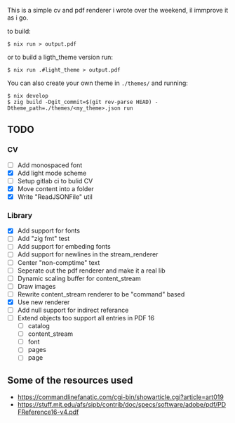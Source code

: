 This is a simple cv and pdf renderer i wrote over the weekend, il immprove it as i go.

to build:
```
$ nix run > output.pdf
```
or to build a ligth_theme version run:
```
$ nix run .#light_theme > output.pdf
```
You can also create your own theme in `./themes/` and running:
```
$ nix develop
$ zig build -Dgit_commit=$(git rev-parse HEAD) -Dtheme_path=./themes/<my_theme>.json run
```

## TODO
### CV
 - [ ] Add monospaced font
 - [X] Add light mode scheme
 - [ ] Setup gitlab ci to bulid CV
 - [X] Move content into a folder
 - [X] Write "ReadJSONFile" util
### Library
 - [X] Add support for fonts
 - [ ] Add "zig fmt" test
 - [ ] Add support for embeding fonts
 - [ ] Add support for newlines in the stream_renderer
 - [ ] Center "non-comptime" text
 - [ ] Seperate out the pdf renderer and make it a real lib
 - [ ] Dynamic scaling buffer for content_stream
 - [ ] Draw images
 - [ ] Rewrite content_stream renderer to be "command" based
 - [X] Use new renderer
 - [ ] Add null support for indirect referance
 - [ ] Extend objects too support all entries in PDF 16
   - [ ] catalog
   - [ ] content_stream
   - [ ] font
   - [ ] pages
   - [ ] page

## Some of the resources used
 - https://commandlinefanatic.com/cgi-bin/showarticle.cgi?article=art019
 - https://stuff.mit.edu/afs/sipb/contrib/doc/specs/software/adobe/pdf/PDFReference16-v4.pdf
